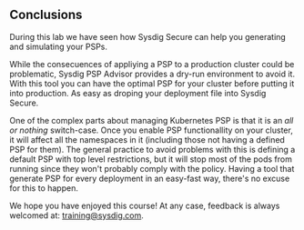 Conclusions
---

During this lab we have seen how Sysdig Secure can help you generating and simulating your PSPs.

While the consecuences of appliying a PSP to a production cluster could be problematic, Sysdig PSP Advisor provides a dry-run environment to avoid it. With this tool you can have the optimal PSP for your cluster before putting it into production. As easy as droping your deployment file into Sysdig Secure.

One of the complex parts about managing Kubernetes PSP is that it is an *all or nothing* switch-case. Once you enable PSP functionallity on your cluster, it will affect all the namespaces in it (including those not having a defined PSP for them). The general practice to avoid problems with this is defining a default PSP with top level restrictions, but it will stop most of the pods from running since they won't probably comply with the policy. Having a tool that generate PSP for every deployment in an easy-fast way, there's no excuse for this to happen.


We hope you have enjoyed this course! At any case, feedback is always welcomed at: [training@sysdig.com](training@sysdig.com).